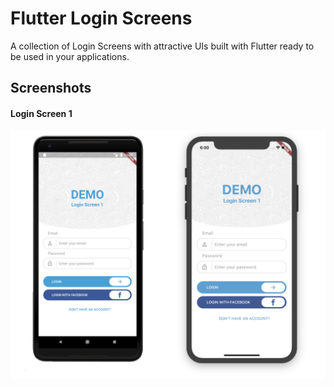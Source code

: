 # Flutter Login Screens

A collection of Login Screens with attractive UIs built with Flutter ready to be used in your applications.

## Screenshots

#### Login Screen 1

![Screenshots on Android and iOS](./screenshots/login_screen_1.png)

